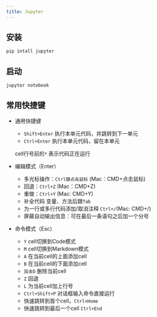 ```yaml
---
title: Jupyter   
---
```

## 安装
```bash
pip intall jupyter
```
## 启动
```bash
jupyter notebook
```
## 常用快捷键
* 通用快捷键

  * `Shift+Enter` 执行本单元代码，并跳转到下一单元
  * `Ctrl+Enter` 执行本单元代码，留在本单元

  cell行号前的`*` 表示代码正在运行

* 编辑模式（Enter）

  * 多光标操作：`Ctrl键点击鼠标` (Mac：CMD+点击鼠标)
  * 回退：`Ctrl+Z` (Mac：CMD+Z)
  * 重做：`Ctrl+Y` (Mac: CMD+Y)
  * 补全代码 变量、方法后跟`Tab`
  * 为一行或多行代码添加/取消注释 `Ctrl+/`(Mac: CMD+/)
  * 屏蔽自动输出信息：可在最后一条语句之后加一个分号

* 命令模式（Esc）
  * `Y` cell切换到Code模式
  * `M` cell切换到Markdown模式
  * `A` 在当前cell的上面添加cell
  * `B` 在当前cell的下面添加cell
  * `双击D` 删除当前cell
  * `Z` 回退
  * `L` 为当前cell加上行号
  * `Ctrl+Shift+P` 对话框输入命令直接运行
  * 快速跳转到首个cell，`Ctrl+Home`
  * 快速跳转到最后一个cell `Ctrl+End`